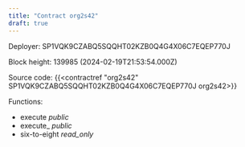 ```yaml
---
title: "Contract org2s42"
draft: true
---
```

Deployer: SP1VQK9CZABQ5SQQHT02KZB0Q4G4X06C7EQEP770J


 



Block height: 139985 (2024-02-19T21:53:54.000Z)

Source code: {{<contractref "org2s42" SP1VQK9CZABQ5SQQHT02KZB0Q4G4X06C7EQEP770J org2s42>}}

Functions:

* execute _public_
* execute_ _public_
* six-to-eight _read_only_

